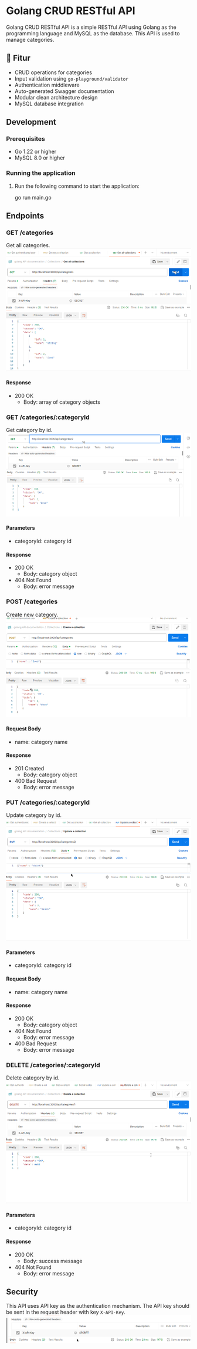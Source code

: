 # Golang CRUD RESTful API

Golang CRUD RESTful API is a simple RESTful API using Golang as the programming language and MySQL as the database. This API is used to manage categories.

## 🚀 Fitur

- CRUD operations for categories
- Input validation using `go-playground/validator`
- Authentication middleware
- Auto-generated Swagger documentation
- Modular clean architecture design
- MySQL database integration


## Development

### Prerequisites

* Go 1.22 or higher
* MySQL 8.0 or higher

### Running the application

1. Run the following command to start the application:
	
	go run main.go

## Endpoints

### GET /categories

Get all categories.
![alt text](image-2.png)
#### Response

* 200 OK
	+ Body: array of category objects

### GET /categories/:categoryId

Get category by id.
![alt text](image-1.png)
#### Parameters

* categoryId: category id

#### Response

* 200 OK
	+ Body: category object
* 404 Not Found
	+ Body: error message

### POST /categories

Create new category.
![alt text](image.png)
#### Request Body

* name: category name

#### Response

* 201 Created
	+ Body: category object
* 400 Bad Request
	+ Body: error message

### PUT /categories/:categoryId

Update category by id.
![alt text](image-3.png)
#### Parameters

* categoryId: category id

#### Request Body

* name: category name

#### Response

* 200 OK
	+ Body: category object
* 404 Not Found
	+ Body: error message
* 400 Bad Request
	+ Body: error message

### DELETE /categories/:categoryId

Delete category by id.
![alt text](image-4.png)
#### Parameters

* categoryId: category id

#### Response

* 200 OK
	+ Body: success message
* 404 Not Found
	+ Body: error message

## Security

This API uses API key as the authentication mechanism. The API key should be sent in the request header with key `X-API-Key`.
![alt text](image-5.png)
